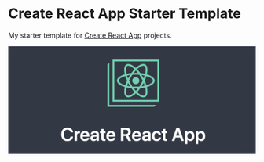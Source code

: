 # Create React App Starter Template

My starter template for [Create React App](https://create-react-app.dev/) projects.

![Creact React App](/public/cra.png)
